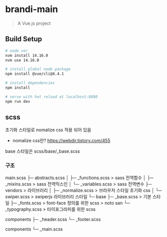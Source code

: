 # brandi-main

> A Vue.js project

## Build Setup

``` bash
# node ver
nvm install 14.16.0
nvm use 14.16.0

# install global node package
npm install @vue/cli@4.4.1

# install dependencies
npm install

# serve with hot reload at localhost:8080
npm run dev
```

## scss
초기화 스타일로 nomalize css 적용 되어 있음
- nomalize css란? https://webdir.tistory.com/455

base 스타일은 scss/base/_base.scss

### 구조
main.scss
├─ abstracts.scss
│  ├─ _functions.scss > sass 전역함수
│  ├─ _mixins.scss > sass 전역믹스인
│  └─ _variables.scss > sass 전역변수
├─ vendors > 라이브러리
│  ├─ _normalize.scss > 브라우저 스타일 초기화 css
│  └─ swiper.scss > swiperjs 라이브러리 스타일
└─ base
   ├─ _base.scss > 기본 스타일
   ├─ _fonts.scss > font-face 정의를 위한 scss > noto san
   └─ _typography.scss > 타이포그라피를 위한 scss

components
├─ _header.scss
└─ _footer.scss

components
└─ _main.scss
